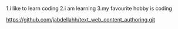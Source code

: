 1.i like to learn coding
2.i am learning
3.my favourite hobby is coding

https://github.com/jabdellahh/text_web_content_authoring.git

